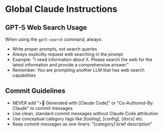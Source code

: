 # Global Claude Instructions

## GPT-5 Web Search Usage
When using the `gpt5-search` command, always:
- Write proper prompts, not search queries
- Always explicitly request web searching in the prompt
- Example: "I need information about X. Please search the web for the latest information and provide a comprehensive answer."
- Remember: You are prompting another LLM that has web search capabilities

## Commit Guidelines
- NEVER add "> Generated with [Claude Code]" or "Co-Authored-By: Claude" to commit messages
- Use clean, standard commit messages without Claude Code attribution
- Use conceptual category tags like [tooling], [config], [docs] etc.
- Keep commit messages as one-liners: "[category] brief description"